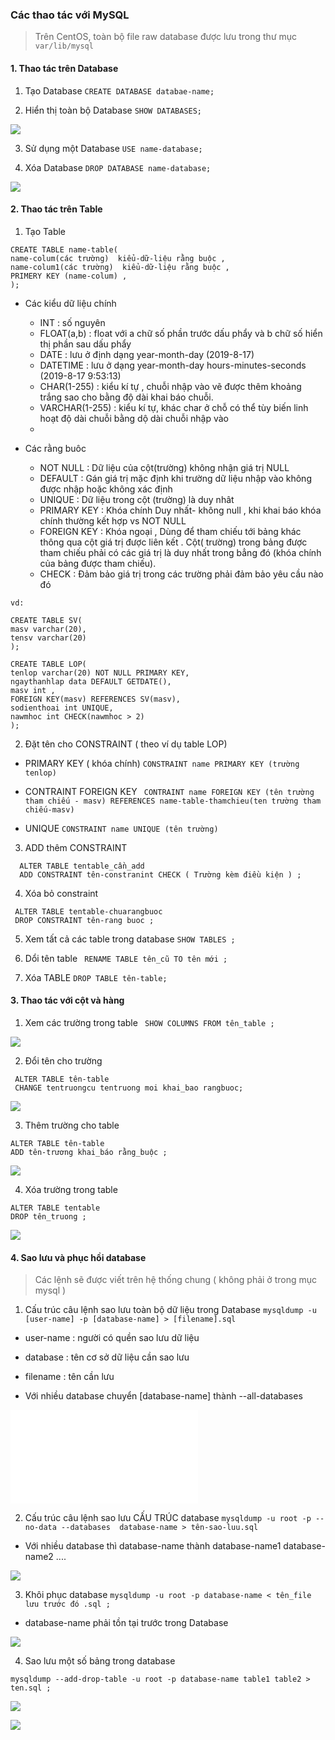 ﻿### Các thao tác với MySQL  > Trên CentOS, toàn bộ file raw database được lưu trong thư mục `var/lib/mysql ` #### 1. Thao tác trên Database1. Tạo Database ` CREATE DATABASE databae-name; `2. Hiển thị toàn bộ Database` SHOW DATABASES; `![](img/1.png)3. Sử dụng một Database ` USE name-database; `4. Xóa Database` DROP DATABASE name-database; `![](img/2.png)#### 2. Thao tác trên Table 1. Tạo Table```CREATE TABLE name-table(name-colum(các trường)  kiểu-dữ-liệu rằng buộc ,name-colum1(các trường)  kiểu-dữ-liệu rằng buộc ,PRIMERY KEY (name-colum) ,);```- Các kiểu dữ liệu chính 	- INT : số nguyên	- FLOAT(a,b) : float với a chữ số phần trước dấu phẩy và b chữ số hiển thị phần sau dấu phẩy	- DATE : lưu ở định dạng year-month-day (2019-8-17)	- DATETIME : lưu ở dạng year-month-day hours-minutes-seconds (2019-8-17 9:53:13)	- CHAR(1-255) : kiểu kí tự , chuỗi nhập vào vẽ được thêm khoảng trắng sao cho bằng độ dài khai báo chuỗi.	- VARCHAR(1-255) : kiểu kí tự, khác char ở chỗ có thể tùy biến linh hoạt độ dài chuỗi bằng dộ dài chuỗi nhập vào	- - Các rằng buôc 	- NOT NULL : Dữ liệu của cột(trường) không nhận giá trị NULL	- DEFAULT  : Gán giá trị mặc định khi trường dữ liệu nhập vào không được nhập hoặc không xác định	- UNIQUE : Dữ liệu trong cột (trường) là duy nhât 	- PRIMARY KEY : Khóa chính Duy nhất- không null , khi khai báo khóa chính thường kết hợp vs NOT NULL	- FOREIGN KEY : Khóa ngoại , Dùng để tham chiếu tới bảng khác thông qua cột giá trị được liên kết . 		Cột( trường) trong bảng được tham chiếu phải có các giá trị là duy nhất trong bẳng đó (khóa chính của bảng được tham chiếu).	- CHECK : Đảm bảo giá trị trong các trường phải đảm bảo yêu cầu nào đó ```vd:CREATE TABLE SV(masv varchar(20),tensv varchar(20));CREATE TABLE LOP(tenlop varchar(20) NOT NULL PRIMARY KEY,ngaythanhlap data DEFAULT GETDATE(),masv int ,FOREIGN KEY(masv) REFERENCES SV(masv),sodienthoai int UNIQUE,nawmhoc int CHECK(nawmhoc > 2));```2. Đặt tên cho CONSTRAINT ( theo ví dụ table LOP) - PRIMARY KEY ( khóa chính)` CONSTRAINT name PRIMARY KEY (trường tenlop) `- CONTRAINT FOREIGN KEY` CONTRAINT name FOREIGN KEY (tên trường tham chiếu - masv) REFERENCES name-table-thamchieu(ten trường tham chiếu-masv)`- UNIQUE`CONSTRAINT name UNIQUE (tên trường) `3. ADD thêm CONSTRAINT ```  ALTER TABLE tentable_cần_add  ADD CONSTRAINT tên-constranint CHECK ( Trường kèm điều kiện ) ;```4. Xóa bỏ constraint ``` ALTER TABLE tentable-chuarangbuoc DROP CONSTRAINT tên-rang buoc ;```5. Xem tất cả các table trong database` SHOW TABLES ; `6. Dổi tên table ` RENAME TABLE tên_cũ TO tên mới ;`7. Xóa TABLE` DROP TABLE tên-table; `#### 3. Thao tác với cột và hàng1. Xem các trường trong table` SHOW COLUMNS FROM tên_table ;`![](img/3.png)2. Đổi tên cho trường ``` ALTER TABLE tên-table CHANGE tentruongcu tentruong moi khai_bao rangbuoc;```![](img/4.png)3. Thêm trường cho table```ALTER TABLE tên-tableADD tên-trương khai_báo rằng_buộc ;```![](img/5.png) 4. Xóa trường trong table ```ALTER TABLE tentableDROP tên_truong ;``` ![](img/6.png)#### 4. Sao lưu và phục hồi database> Các lệnh sẽ được viết trên hệ thống chung ( không phải ở trong mục mysql )1. Cấu trúc câu lệnh sao lưu toàn bộ dữ liệu trong Database` mysqldump -u [user-name] -p [database-name] > [filename].sql `- user-name : người có quền sao lưu dữ liệu - database : tên cơ sở dữ liệu cần sao lưu - filename : tên cần lưu - Với nhiều database chuyển [database-name] thành --all-databases ![](img/7.img) 2. Cấu trúc câu lệnh sao lưu CẤU TRÚC database ` mysqldump -u root -p --no-data --databases  database-name > tên-sao-luu.sql `- Với nhiều database thì database-name thành database-name1 database-name2 ....![](img/8.png) 3. Khôi phục database ` mysqldump -u root -p database-name < tên_file lưu trước đó .sql ; `- database-name phải tồn tại trước trong Database ![](img/9.png)4. Sao lưu một số bảng trong database ` mysqldump --add-drop-table -u root -p database-name table1 table2 > ten.sql ; `![](img/10.png) ![](img/11.png)